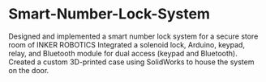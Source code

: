 # Smart-Number-Lock-System
Designed and implemented a smart number lock system for a secure store room of INKER ROBOTICS
Integrated a solenoid lock, Arduino, keypad, relay, and Bluetooth module for dual access (keypad and Bluetooth).
Created a custom 3D-printed case using SolidWorks to house the system on the door.
